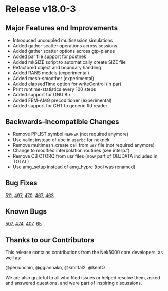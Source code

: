 # Release v18.0-3

## Major Features and Improvements

* Introduced uncoupled multisession simulations
* Added gather scatter operations across sessions
* Added gather scatter options across gtp-planes
* Added par file support for postnek
* Added mkSIZE script to automatically create SIZE file
* Refactored object and boundary handling
* Added RANS models (experimental) 
* Added mesh-smoother (experimental)
* Added elapsedTime option for writeControl (in par)
* Print runtime-statistics every 100 steps
* Added support for GNU 8.x
* Added FEM-AMG precoditioner (experimental)
* Added support for CHT to generic fld reader

## Backwards-Incompatible Changes 

* Remove PPLIST symbol `NEKNEK` (not required anymore)
* Use valint instead of ubc in `userbc` for neknek
* Remove multimesh_create call from `usr` file (not required anymore)
* Change to modified interpolation routines (see interp.f)
* Remove CB CTORQ from usr files (now part of OBJDATA included in TOTAL)
* Use amg_setup instead of amg_hypre (tool was renamed) 

## Bug Fixes
[511](https://github.com/Nek5000/Nek5000/issues/511),
[497](https://github.com/Nek5000/Nek5000/issues/497),
[470](https://github.com/Nek5000/Nek5000/issues/470),
[467](https://github.com/Nek5000/Nek5000/issues/467),
[463](https://github.com/Nek5000/Nek5000/issues/463)

## Known Bugs 

[507](https://github.com/Nek5000/Nek5000/issues/507),
[474](https://github.com/Nek5000/Nek5000/issues/474),
[407](https://github.com/Nek5000/Nek5000/issues/407),
[65](https://github.com/Nek5000/Nek5000/issues/65)

## Thanks to our Contributors
This release contains contributions from the Nek5000 core developers, as well as:

@perrunchin, @ggiannako, @kmittal2, @kentO


We are also grateful to all who filed issues or helped resolve them, asked and answered questions, and were part of inspiring discussions.
